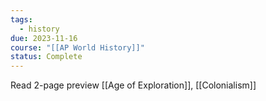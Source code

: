 ```yaml
---
tags:
  - history
due: 2023-11-16
course: "[[AP World History]]"
status: Complete
---
```

Read 2-page preview
[[Age of Exploration]], [[Colonialism]]